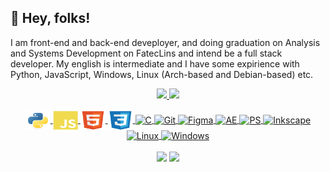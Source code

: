 ## 👋 Hey, folks!

<p>
  I am front-end and back-end deveployer, and doing graduation on Analysis and Systems Development on FatecLins and intend be a full stack developer. My english is intermediate and I have some expirience with Python, JavaScript, Windows, Linux (Arch-based and Debian-based) etc.
</p>
  
<!--  -->

<div align="center">
  <a href="https://github.com/vitorhugo1207">
  <img height="150em" src="https://streak-stats.demolab.com/?user=vitorhugo1207&theme=dracula" />
  <img height="160em" src="https://github-readme-stats.vercel.app/api/top-langs/?username=vitorhugo1207&layout=compact&langs_count=7&theme=dracula"/>
</div>

<!--  -->
  
<div style="display: inline_block" align="center"><br>
  <img align="center" alt="Python" height="30" width="40" src="https://raw.githubusercontent.com/devicons/devicon/master/icons/python/python-original.svg" />
  <img align="center" alt="JS" height="30" width="40" src="https://raw.githubusercontent.com/devicons/devicon/master/icons/javascript/javascript-plain.svg" />
  <img align="center" alt="HTML" height="30" width="40" src="https://raw.githubusercontent.com/devicons/devicon/master/icons/html5/html5-original.svg" />
  <img align="center" alt="CSS" height="30" width="40" src="https://raw.githubusercontent.com/devicons/devicon/master/icons/css3/css3-original.svg" />
  <img align="center" alt="C" height="30" width="40" src="https://cdn.jsdelivr.net/gh/devicons/devicon/icons/c/c-original.svg" />
  <img align="center" alt="Git" height="30" width="40" src="https://cdn.jsdelivr.net/gh/devicons/devicon/icons/git/git-original.svg" />
  <img align="center" alt="Figma" height="30" width="40" src="https://cdn.jsdelivr.net/gh/devicons/devicon/icons/figma/figma-original.svg" />
  <img align="center" alt="AE" height="30" width="40" src="https://cdn.jsdelivr.net/gh/devicons/devicon/icons/aftereffects/aftereffects-original.svg" />
  <img align="center" alt="PS" height="30" width="40" src="https://cdn.jsdelivr.net/gh/devicons/devicon/icons/photoshop/photoshop-plain.svg" />
  <img align="center" alt="Inkscape" height="30" width="40" src="https://cdn.jsdelivr.net/gh/devicons/devicon/icons/inkscape/inkscape-original.svg" />
  <img align="center" alt="Linux" height="30" width="40" src="https://cdn.jsdelivr.net/gh/devicons/devicon/icons/linux/linux-original.svg" />
  <img align="center" alt="Windows" height="30" width="40" src="https://cdn.jsdelivr.net/gh/devicons/devicon/icons/windows8/windows8-original.svg" />
</div>
  
<!--  -->
<br>
  
<div align="center">
  <a href="https://www.youtube.com/channel/UC4TC99WPuSKTBzucWPAi93g" target="_blank"><img src="https://img.shields.io/badge/YouTube-FF0000?style=for-the-badge&logo=youtube&logoColor=white" target="_blank"></a>
  <a href="https://www.twitch.tv/ikkiartz" target="_blank"><img src="https://img.shields.io/twitch/status/ikkiartz?color=9146ff&style=for-the-badge" target="_blank"></a>
</div>
  
